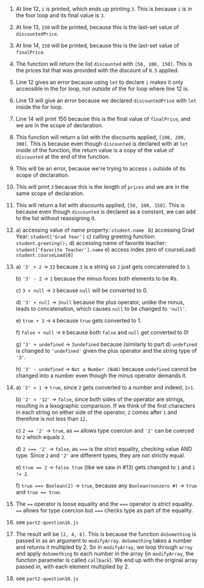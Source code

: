 1. At line 12, `i` is printed, which ends up printing `3`. This is because `i` is in the foor loop and its final value is `3`.
2. At line 13, `150` will be printed, because this is the last-set value of `discountedPrice`.
3. At line 14, `150` will be printed, because this is the last-set value of `finalPrice`.
4. The function will return the list `discounted` with `[50, 100, 150]`. This is the prices list that was provided with the discount of `0.5` applied.
5. Line 12 gives an error because using `let` to declare `i` makes it only accessible in the for loop, not outside of the for loop where line 12 is.
6. Line 13 will give an error because we declared `discountedPrice` with `let` inside the for loop.
7. Line 14 will print 150 because this is the final value of `finalPrice`, and we are in the scope of declaration.
8. This function will return a list with the discounts applied, `[100, 200, 300]`. This is because even though `discounted` is declared with at `let` inside of the function, the return value is a copy of the value of `discounted` at the end of the function.
9. This will be an error, because we're trying to access `i` outside of its scope of declaration.
10. This will print `3` because this is the length of `prices` and we are in the same scope of declaration. 
11. This will return a list with discounts applied, `[50, 100, 150]`. This is because even though `discounted` is declared as a constant, we can add to the list without reassigning it.
12. a) accessing value of name property: `student.name `
    b) accessing Grad Year: `student['Grad Year']`
    c) calling greeting function: `student.greeting();`
    d) accessing name of favorite teacher: `student['Favorite Teacher'].name`
    e) access index zero of courseLoad: `student.courseLoad[0]`
13. a) `'3' + 2` -> `32` because `3` is a string so `2` just gets concatenated to `3`.

    b) `'3' - 2` -> `1` because the minus foces both elements to be #s. 

    c) `3 + null` -> `3` because `null` will be converted to 0. 

    d) `'3' + null` -> `3null` because the plus operator, unlike the minus, leads to concatenation, which causes `null` to be changed to `'null'`. 

    e) `true + 3` -> `4` because `true` gets converted to 1. 

    f) `false + null` -> `0` because both `false` and `null` get converted to 0!

    g) `'3' + undefined` -> `3undefined` because (similarly to part d) `undefined` is changed to `'undefined'` given the plus operator and the string type of `'3'`.

    h) `'3' - undefined` -> `Not a Number (NaN)` because `undefined` cannot be changed into a number even though the minus operator demands it.

14. a) `'2' > 1` -> `true`, since `2` gets converted to a number and indeed, `2>1`.

    b) `'2' < '12'` -> `false`, since both sides of the operator are strings, resulting in a lexographic comparison. If we think of the first characters in each string on either side of the operator, `2` comes after `1` and therefore is not less than `12`. 

    c) `2 == '2'` -> `true`, as `==` allows type coercion and `'2'` can be coerced to `2` which equals `2`.

    d) `2 === '2'` -> `false`, as `===` is the strict equality, checking value AND type. Since `2` and `'2'` are different types, they are not strictly equal.

    e) `true == 2` -> `false`. `true` (like we saw in #13) gets changed to `1` and `1 != 2`. 

    f) `true === Boolean(2)` -> `true`, because any `Boolean(nonzero #)` -> `true` and `true == true`.
15. The `==` operator is loose equality and the `===` operator is strict equality. `==` allows for type coercion but `===` checks type as part of the equality.
16. see `part2-question16.js`
17. The result will be `[2, 4, 6]`. This is because the function `doSomething` is passed in as an argument to `modifyArray`. `doSomething` takes a number and returns it multipled by 2. So in `modifyArray`, we loop through `array` and apply `doSomething` to each number in the array (in `modifyArray`, the function parameter is called `callback`). We end up with the original array passed in, with each element multiplied by 2.
18. see `part2-question18.js`
